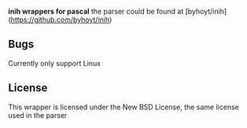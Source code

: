 **inih wrappers for pascal** the parser could be found at [byhoyt/inih]
(https://github.com/byhoyt/inih)

## Bugs ##
Currently only support Linux

## License ##
This wrapper is licensed under the New BSD License, the same license used in
the parser
